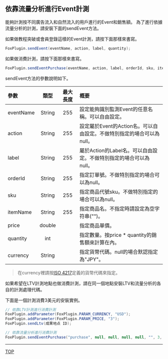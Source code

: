 ## 依靠流量分析進行Event計測
能夠計測按不同廣告流入和自然流入的用戶進行的Event和銷售額。
為了進行依據流量分析的計測，請安裝下面的sendEvent方法。

如果做教程突破或會員登錄這樣的Event計測，請按下面那樣來書寫。

```cs
FoxPlugin.sendEvent(eventName, action, label, quantity);
```

如果做消費計測，請按下面那樣來書寫。

```cs
FoxPlugin.sendEventPurchase(eventName, action, label, orderId, sku, itemName, price, quantity, currency);
```

sendEvent方法的參數說明如下。

|參數|類型|最大長度|概要|
|:------|:------:|:------:|:------|
|eventName|String|255|設定能夠識別監測Event的任意名稱。可以自由設定。|
|action|String|255|設定屬於Event的Action名。可以自由設定。不做特別指定的場合可以為null。|
|label|String|255|屬於Action的Label名。可以自由設定。不做特別指定的場合可以為null。|
|orderId|String|255|指定訂單號。不做特別指定的場合可以為null。|
|sku|String|255|指定商品代號sku。不做特別指定的場合可以為null。|
|itemName|String|255|指定商品名。不指定時請設定為空字符串("")。|
|price|double||指定商品單價。|
|quantity|int||指定數量。按price * quantity的銷售額來計算在內。|
|currency|String||指定貨幣代碼。null的場合默認指定為"JPY"。|

> 在currency裡請按[ISO 4217](http://ja.wikipedia.org/wiki/ISO_4217)定義的貨幣代碼來指定。

如果希望在LTV計測地點也做消費計測，請在同一個地點安裝LTV和流量分析的各自的計測處理代碼。

下面是一個計測消費3美元的安裝實例。

```cs
// 依靠LTV計測進行消費計測
FoxPlugin.addParameter(FoxPlugin.PARAM_CURRENCY, "USD");
FoxPlugin.addParameter(FoxPlugin.PARAM_PRICE, "3");
FoxPlugin.sendLtv(成果地点 ID);

// 依靠流量分析進行消費計測
FoxPlugin.sendEventPurchase("purchase", null, null, null, null, "", 3, 1, "USD");
```

---
[TOP](/lang/zh-tw/README.md)

